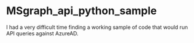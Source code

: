 # MSgraph_api_python_sample
I had a very difficult time finding a working sample of code that would run API queries against AzureAD. 
